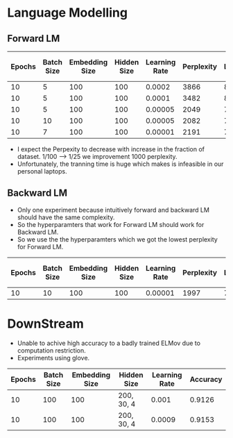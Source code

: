# Language Modelling
## Forward LM
| Epochs | Batch Size | Embedding Size | Hidden Size | Learning Rate | Perplexity | Loss | Fraction of Dataset |
|--------|------------|----------------|-------------|---------------|------------|------|--------------------|
| 10     | 5 | 100 | 100 | 0.0002 | 3866 | 8.26 | 1/100 |
| 10     | 5 | 100 | 100 | 0.0001 | 3482 | 8.14 | 1/100 |
| 10     | 5 | 100 | 100 | 0.00005 | 2049 | 7.62 | 1/25 |
| 10 | 10 | 100 | 100 | 0.00005 | 2082 | 7.62 | 1/25 |
| 10 | 7 | 100 | 100 | 0.00001 | 2191 | 7.69 | 1/25 |

- I expect the Perpexity to decrease with increase in the fraction of dataset. 1/100 --> 1/25 we improvement 1000 perplexity. 
- Unfortunately, the tranning time is huge which makes is infeasible in our personal laptops.


## Backward LM
- Only one experiment because intuitively forward and backward LM should have the same complexity.
- So the hyperparamters that work for Forward LM should work for Backward LM.  
- So we use the the hyperparamters which we got the lowest perplexity for Forward LM.

| Epochs | Batch Size | Embedding Size | Hidden Size | Learning Rate | Perplexity | Loss | Faction of Dataset |
|--------|------------|----------------|-------------|---------------|------------|------|--------------------|
| 10 | 10 | 100 | 100 | 0.00001 | 1997 | 7.25 | 1/25 |

# DownStream
- Unable to achive high accuracy to a badly trained ELMov due to computation restriction.
- Experiments using glove.


| Epochs | Batch Size | Embedding Size | Hidden Size | Learning Rate |  Accuracy  |
|--------|------------|----------------|-------------|---------------|------------|
| 10 | 100 | 100 | 200, 30, 4 | 0.001 |  0.9126 |
| 10 | 100 | 100 | 200, 30, 4 | 0.0009 | 0.9153 | 